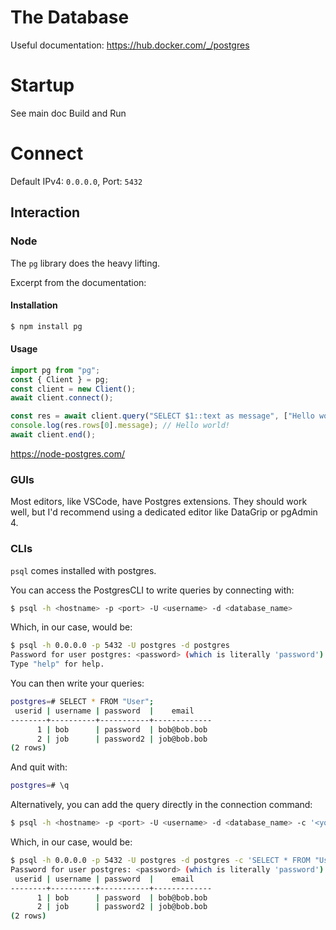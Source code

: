 # The Database

Useful documentation: https://hub.docker.com/_/postgres

# Startup

See main doc Build and Run

# Connect

Default IPv4: `0.0.0.0`, Port: `5432`

## Interaction

### Node

The `pg` library does the heavy lifting.

Excerpt from the documentation:

#### Installation

```sh
$ npm install pg
```

#### Usage

```js
import pg from "pg";
const { Client } = pg;
const client = new Client();
await client.connect();

const res = await client.query("SELECT $1::text as message", ["Hello world!"]);
console.log(res.rows[0].message); // Hello world!
await client.end();
```

https://node-postgres.com/

### GUIs

Most editors, like VSCode, have Postgres extensions. They should work well, but I'd recommend using a dedicated editor like DataGrip or pgAdmin 4.

### CLIs

`psql` comes installed with postgres.

You can access the PostgresCLI to write queries by connecting with:

```sh
$ psql -h <hostname> -p <port> -U <username> -d <database_name>
```

Which, in our case, would be:

```sh
$ psql -h 0.0.0.0 -p 5432 -U postgres -d postgres
Password for user postgres: <password> (which is literally 'password')
Type "help" for help.
```

You can then write your queries:

```sh
postgres=# SELECT * FROM "User";
 userid | username | password  |    email
--------+----------+-----------+-------------
      1 | bob      | password  | bob@bob.bob
      2 | job      | password2 | job@bob.bob
(2 rows)
```

And quit with:

```sh
postgres=# \q
```

Alternatively, you can add the query directly in the connection command:

```sh
$ psql -h <hostname> -p <port> -U <username> -d <database_name> -c '<your_query>'
```

Which, in our case, would be:

```sh
$ psql -h 0.0.0.0 -p 5432 -U postgres -d postgres -c 'SELECT * FROM "User";'
Password for user postgres: <password> (which is literally 'password')
 userid | username | password  |    email
--------+----------+-----------+-------------
      1 | bob      | password  | bob@bob.bob
      2 | job      | password2 | job@bob.bob
(2 rows)
```
